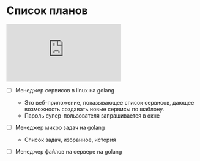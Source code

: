 # Список планов

[![](https://asdertasd.site/counter/TODO.md?a=1)](https://asdertasd.site/counter/TODO.md)

- [ ] Менеджер сервисов в linux на golang
  - Это веб-приложение, показывающее список сервисов, дающее возможность создавать новые сервисы по шаблону.
  - Пароль супер-пользователя запрашивается в окне
- [ ] Менеджер микро задач на golang
  - Список задач, избранное, история
- [ ] Менеджер файлов на сервере на golang
      
